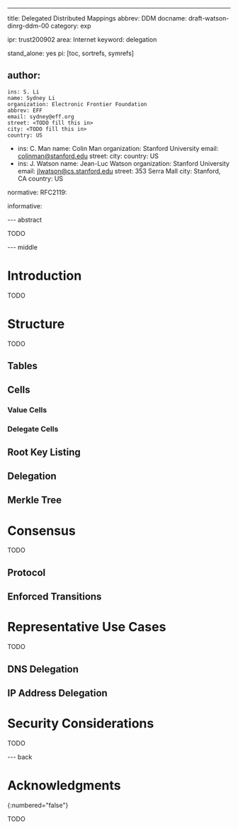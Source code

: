 ---
title: Delegated Distributed Mappings
abbrev: DDM
docname: draft-watson-dinrg-ddm-00
category: exp

ipr: trust200902
area: Internet
keyword: delegation

stand_alone: yes
pi: [toc, sortrefs, symrefs]

author:
 -
    ins: S. Li
    name: Sydney Li
    organization: Electronic Frontier Foundation
    abbrev: EFF
    email: sydney@eff.org
    street: <TODO fill this in>
    city: <TODO fill this in>
    country: US
 -
    ins: C. Man
    name: Colin Man
    organization: Stanford University
    email: colinman@stanford.edu
    street: <TODO fill this in>
    city: <TODO fill this in>
    country: US
 -
    ins: J. Watson
    name: Jean-Luc Watson
    organization: Stanford University
    email: jlwatson@cs.stanford.edu
    street: 353 Serra Mall
    city: Stanford, CA
    country: US

normative:
  RFC2119:

informative:

--- abstract

TODO

--- middle

# Introduction

TODO

# Structure

TODO

## Tables

## Cells

### Value Cells

### Delegate Cells

## Root Key Listing

## Delegation

## Merkle Tree

# Consensus

TODO

## Protocol

## Enforced Transitions

# Representative Use Cases

TODO

## DNS Delegation

## IP Address Delegation

# Security Considerations

TODO

--- back

# Acknowledgments
{:numbered="false"}

TODO

